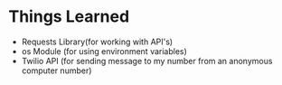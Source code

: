 <h1>Things Learned</h1>
<ul>
  <li>Requests Library(for working with API's)</li>
  <li>os Module (for using environment variables)</li>
  <li>Twilio API (for sending message to my number from an anonymous computer number)</li>
</ul>
